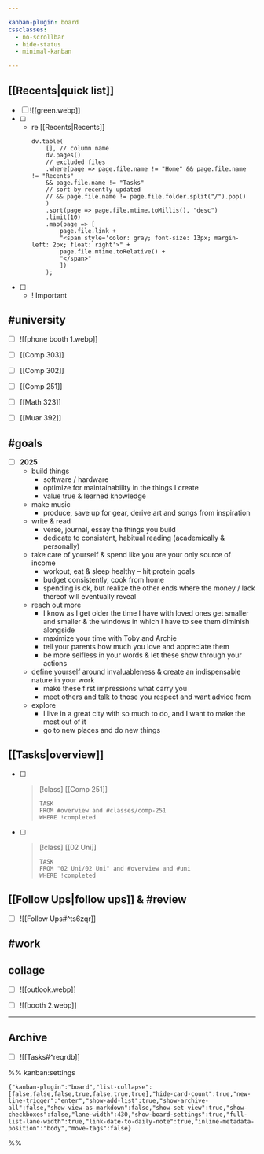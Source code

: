 ```yaml
---

kanban-plugin: board
cssclasses:
  - no-scrollbar
  - hide-status
  - minimal-kanban

---
```


## [[Recents|quick list]]

- [ ] ![[green.webp]]
- [ ] - re [[Recents|Recents]]
	```dataviewjs
	dv.table(
		[], // column name
		dv.pages()
		// excluded files
		.where(page => page.file.name != "Home" && page.file.name != "Recents"
		&& page.file.name != "Tasks"
		// sort by recently updated
		// && page.file.name != page.file.folder.split("/").pop()
		)
		.sort(page => page.file.mtime.toMillis(), "desc")
		.limit(10)
		.map(page => [
			page.file.link +
			"<span style='color: gray; font-size: 13px; margin-left: 2px; float: right'>" +
			page.file.mtime.toRelative() +
			"</span>"
			])
		);
	```
- [ ] - ! Important


## #university

- [ ] ![[phone booth 1.webp]]
- [ ] [[Comp 303]]
- [ ] [[Comp 302]]
- [ ] [[Comp 251]]
- [ ] [[Math 323]]
- [ ] [[Muar 392]]


## #goals

- [ ] **2025**
	- build things
		- software / hardware
		- optimize for maintainability in the things I create
		- value true & learned knowledge
	- make music
		- produce, save up for gear, derive art and songs from inspiration
	- write & read
		- verse, journal, essay the things you build
		- dedicate to consistent, habitual reading (academically & personally)
	- take care of yourself & spend like you are your only source of income
		- workout, eat & sleep healthy – hit protein goals
		- budget consistently, cook from home
		- spending is ok, but realize the other ends where the money / lack thereof will eventually reveal
	- reach out more
		- I know as I get older the time I have with loved ones get smaller and smaller & the windows in which I have to see them diminish alongside
		- maximize your time with Toby and Archie
		- tell your parents how much you love and appreciate them
		- be more selfless in your words & let these show through your actions
	- define yourself around invaluableness & create an indispensable nature in your work
		- make these first impressions what carry you 
		- meet others and talk to those you respect and want advice from
	- explore
		- I live in a great city with so much to do, and I want to make the most out of it
		- go to new places and do new things


## [[Tasks|overview]]

- [ ] > [!class] [[Comp 251]]
	> 
	> ```dataview
	> TASK
	> FROM #overview and #classes/comp-251 
	> WHERE !completed
	> ```
- [ ] > [!class] [[02 Uni]]
	> ```dataview
	> TASK
	> FROM "02 Uni/02 Uni" and #overview and #uni
	> WHERE !completed
	> ```


## [[Follow Ups|follow ups]] & #review

- [ ] ![[Follow Ups#^ts6zqr]]


## #work



## collage

- [ ] ![[outlook.webp]]
- [ ] ![[booth 2.webp]]


***

## Archive

- [ ] ![[Tasks#^reqrdb]]

%% kanban:settings
```
{"kanban-plugin":"board","list-collapse":[false,false,false,true,false,true,true],"hide-card-count":true,"new-line-trigger":"enter","show-add-list":true,"show-archive-all":false,"show-view-as-markdown":false,"show-set-view":true,"show-checkboxes":false,"lane-width":430,"show-board-settings":true,"full-list-lane-width":true,"link-date-to-daily-note":true,"inline-metadata-position":"body","move-tags":false}
```
%%